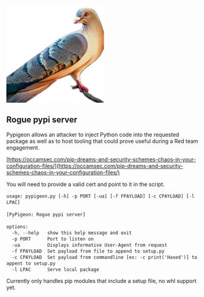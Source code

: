 ![Alt Text](bird.png)

## Rogue pypi server
Pypigeon allows an attacker to inject Python code into the requested package as well as to host tooling that could prove useful during a Red team engagement.

 
[https://occamsec.com/pip-dreams-and-security-schemes-chaos-in-your-configuration-files/](https://occamsec.com/pip-dreams-and-security-schemes-chaos-in-your-configuration-files/)

You will need to provide a valid cert and point to it in the script.
```
usage: pypigeon.py [-h] -p PORT [-ua] [-f FPAYLOAD] [-c CPAYLOAD] [-l LPAC]

[PyPigeon: Rogue pypi server]

options:
  -h, --help   show this help message and exit
  -p PORT      Port to listen on
  -ua          Displays informative User-Agent from request
  -f FPAYLOAD  Set payload from file to append to setup.py
  -c CPAYLOAD  Set payload from commandline [ex: -c print('Haxed')] to appent to setup.py
  -l LPAC      Serve local package

```
Currently only handles pip modules that include a setup file, no whl support yet.
